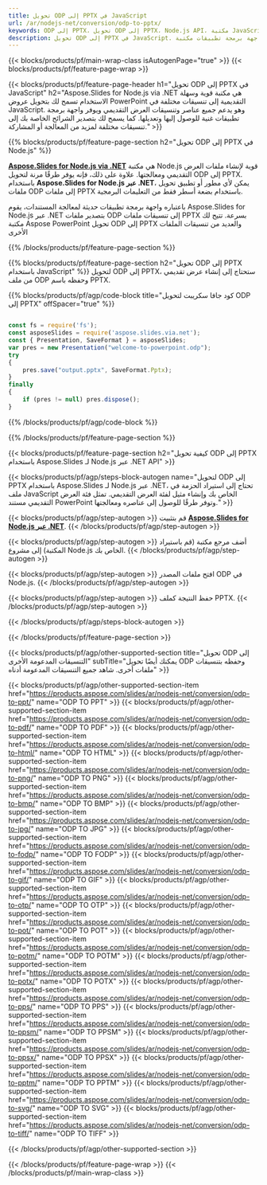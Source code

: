 ```yaml
---
title: تحويل ODP إلى PPTX في JavaScript
url: /ar/nodejs-net/conversion/odp-to-pptx/
keywords: ODP إلى PPTX، تحويل ODP إلى PPTX، Node.js API، مكتبة JavaScript، ODP، PPTX
description: تحويل ODP إلى PPTX في JavaScript. استخدم واجهة برمجة تطبيقات مكتبة Node.js لتحويل ملفات ODP إلى PPTX
---
```


{{< blocks/products/pf/main-wrap-class isAutogenPage="true" >}}
{{< blocks/products/pf/feature-page-wrap >}}

{{< blocks/products/pf/feature-page-header h1="تحويل ODP إلى PPTX في JavaScript" h2="Aspose.Slides for Node.js via .NET هي مكتبة قوية وسهلة الاستخدام تسمح لك بتحويل عروض PowerPoint التقديمية إلى تنسيقات مختلفة في JavaScript. وهو يدعم جميع عناصر وتنسيقات العرض التقديمي ويوفر واجهة برمجة تطبيقات غنية للوصول إليها وتعديلها. كما يسمح لك بتصدير الشرائح الخاصة بك إلى تنسيقات مختلفة لمزيد من المعالجة أو المشاركة." >}}

{{% blocks/products/pf/feature-page-section h2="تحويل ODP إلى PPTX في Node.js" %}}

[**Aspose.Slides for Node.js via .NET**](https://products.aspose.com/slides/ar/nodejs-net/) هي مكتبة Node.js قوية لإنشاء ملفات العرض التقديمي ومعالجتها. علاوة على ذلك، فإنه يوفر طرقًا مرنة لتحويل ODP إلى PPTX. باستخدام **Aspose.Slides for Node.js عبر .NET**، يمكن لأي مطور أو تطبيق تحويل ملفات ODP إلى ملفات PPTX باستخدام بضعة أسطر فقط من التعليمات البرمجية.

باعتباره واجهة برمجة تطبيقات حديثة لمعالجة المستندات، يقوم Aspose.Slides for Node.js عبر .NET بتصدير ملفات ODP إلى تنسيقات ملفات PPTX بسرعة. تتيح لك مكتبة Aspose PowerPoint تحويل ODP إلى PPTX والعديد من تنسيقات الملفات الأخرى

{{% /blocks/products/pf/feature-page-section %}}

{{% blocks/products/pf/feature-page-section  h2="تحويل ODP إلى PPTX باستخدام JavaScript" %}}
لتحويل ODP إلى PPTX، ستحتاج إلى إنشاء عرض تقديمي من ملف ODP وحفظه باسم PPTX.

{{% blocks/products/pf/agp/code-block title="كود جافا سكريبت لتحويل ODP إلى PPTX" offSpacer="true" %}}

```javascript

const fs = require('fs');
const asposeSlides = require('aspose.slides.via.net');
const { Presentation, SaveFormat } = asposeSlides;
var pres = new Presentation("welcome-to-powerpoint.odp");
try
{
    pres.save("output.pptx", SaveFormat.Pptx);
}
finally
{
    if (pres != null) pres.dispose();
}
```


{{% /blocks/products/pf/agp/code-block %}}

{{% /blocks/products/pf/feature-page-section %}}

{{< blocks/products/pf/feature-page-section  h2="كيفية تحويل ODP إلى PPTX باستخدام Aspose.Slides لـ Node.js عبر .NET API" >}}

{{< blocks/products/pf/agp/steps-block-autogen name="لتحويل ODP إلى PPTX باستخدام Aspose.Slides لـ Node.js عبر .NET، تحتاج إلى استيراد الحزمة في ملف JavaScript الخاص بك وإنشاء مثيل لفئة العرض التقديمي. تمثل فئة العرض التقديمي مستند PowerPoint وتوفر طرقًا للوصول إلى عناصره ومعالجتها." >}}

{{< blocks/products/pf/agp/step-autogen >}}
قم بتثبيت [**Aspose.Slides for Node.js عبر .NET**](https://products.aspose.com/slides/ar/nodejs-net/).
{{< /blocks/products/pf/agp/step-autogen >}}

{{< blocks/products/pf/agp/step-autogen >}}
أضف مرجع مكتبة (قم باستيراد المكتبة) إلى مشروع Node.js الخاص بك.
{{< /blocks/products/pf/agp/step-autogen >}}

{{< blocks/products/pf/agp/step-autogen >}}
افتح ملفات المصدر ODP في Node.js.
{{< /blocks/products/pf/agp/step-autogen >}}

{{< blocks/products/pf/agp/step-autogen >}}
حفظ النتيجة كملف PPTX.
{{< /blocks/products/pf/agp/step-autogen >}}

{{< /blocks/products/pf/agp/steps-block-autogen >}}

{{< /blocks/products/pf/feature-page-section >}}

{{< blocks/products/pf/agp/other-supported-section title="تحويل ODP إلى التنسيقات المدعومة الأخرى" subTitle="يمكنك أيضًا تحويل ODP وحفظه بتنسيقات ملفات أخرى. شاهد جميع التنسيقات المدعومة أدناه" >}}

{{< blocks/products/pf/agp/other-supported-section-item href="https://products.aspose.com/slides/ar/nodejs-net/conversion/odp-to-ppt/" name="ODP TO PPT" >}}
{{< blocks/products/pf/agp/other-supported-section-item href="https://products.aspose.com/slides/ar/nodejs-net/conversion/odp-to-pdf/" name="ODP TO PDF" >}}
{{< blocks/products/pf/agp/other-supported-section-item href="https://products.aspose.com/slides/ar/nodejs-net/conversion/odp-to-html/" name="ODP TO HTML" >}}
{{< blocks/products/pf/agp/other-supported-section-item href="https://products.aspose.com/slides/ar/nodejs-net/conversion/odp-to-png/" name="ODP TO PNG" >}}
{{< blocks/products/pf/agp/other-supported-section-item href="https://products.aspose.com/slides/ar/nodejs-net/conversion/odp-to-bmp/" name="ODP TO BMP" >}}
{{< blocks/products/pf/agp/other-supported-section-item href="https://products.aspose.com/slides/ar/nodejs-net/conversion/odp-to-jpg/" name="ODP TO JPG" >}}
{{< blocks/products/pf/agp/other-supported-section-item href="https://products.aspose.com/slides/ar/nodejs-net/conversion/odp-to-fodp/" name="ODP TO FODP" >}}
{{< blocks/products/pf/agp/other-supported-section-item href="https://products.aspose.com/slides/ar/nodejs-net/conversion/odp-to-gif/" name="ODP TO GIF" >}}
{{< blocks/products/pf/agp/other-supported-section-item href="https://products.aspose.com/slides/ar/nodejs-net/conversion/odp-to-otp/" name="ODP TO OTP" >}}
{{< blocks/products/pf/agp/other-supported-section-item href="https://products.aspose.com/slides/ar/nodejs-net/conversion/odp-to-pot/" name="ODP TO POT" >}}
{{< blocks/products/pf/agp/other-supported-section-item href="https://products.aspose.com/slides/ar/nodejs-net/conversion/odp-to-potm/" name="ODP TO POTM" >}}
{{< blocks/products/pf/agp/other-supported-section-item href="https://products.aspose.com/slides/ar/nodejs-net/conversion/odp-to-potx/" name="ODP TO POTX" >}}
{{< blocks/products/pf/agp/other-supported-section-item href="https://products.aspose.com/slides/ar/nodejs-net/conversion/odp-to-pps/" name="ODP TO PPS" >}}
{{< blocks/products/pf/agp/other-supported-section-item href="https://products.aspose.com/slides/ar/nodejs-net/conversion/odp-to-ppsm/" name="ODP TO PPSM" >}}
{{< blocks/products/pf/agp/other-supported-section-item href="https://products.aspose.com/slides/ar/nodejs-net/conversion/odp-to-ppsx/" name="ODP TO PPSX" >}}
{{< blocks/products/pf/agp/other-supported-section-item href="https://products.aspose.com/slides/ar/nodejs-net/conversion/odp-to-pptm/" name="ODP TO PPTM" >}}
{{< blocks/products/pf/agp/other-supported-section-item href="https://products.aspose.com/slides/ar/nodejs-net/conversion/odp-to-svg/" name="ODP TO SVG" >}}
{{< blocks/products/pf/agp/other-supported-section-item href="https://products.aspose.com/slides/ar/nodejs-net/conversion/odp-to-tiff/" name="ODP TO TIFF" >}}


{{< /blocks/products/pf/agp/other-supported-section >}}

{{< /blocks/products/pf/feature-page-wrap >}}
{{< /blocks/products/pf/main-wrap-class >}}